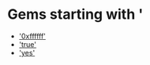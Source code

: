 # Gems starting with '

- ['0xffffff'](https://github.com/docker-rubygem/'0xffffff')
- ['true'](https://github.com/docker-rubygem/'true')
- ['yes'](https://github.com/docker-rubygem/'yes')
